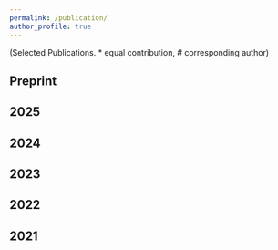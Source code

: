 ```yaml
---
permalink: /publication/
author_profile: true
---
```

(Selected Publications. * equal contribution, # corresponding author)

## Preprint

## 2025

## 2024

## 2023

## 2022

## 2021